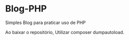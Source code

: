 # Blog-PHP
Simples Blog para praticar uso de PHP

Ao baixar o repositório, Utilizar composer dumpautoload.
